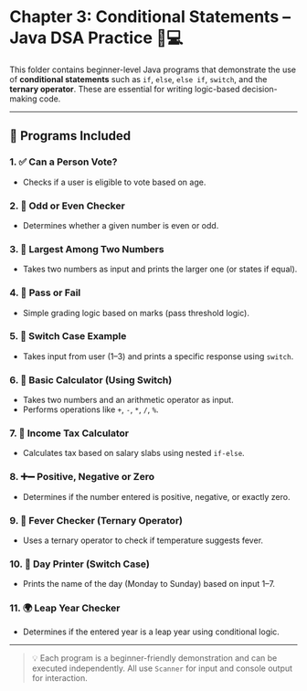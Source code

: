 # Chapter 3: Conditional Statements – Java DSA Practice 🧠💻

This folder contains beginner-level Java programs that demonstrate the use of **conditional statements** such as `if`, `else`, `else if`, `switch`, and the **ternary operator**. These are essential for writing logic-based decision-making code.

---

## 📂 Programs Included

### 1. ✅ Can a Person Vote?
- Checks if a user is eligible to vote based on age.

### 2. 🔢 Odd or Even Checker
- Determines whether a given number is even or odd.

### 3. 🔼 Largest Among Two Numbers
- Takes two numbers as input and prints the larger one (or states if equal).

### 4. 🎯 Pass or Fail
- Simple grading logic based on marks (pass threshold logic).

### 5. 🔘 Switch Case Example
- Takes input from user (1–3) and prints a specific response using `switch`.

### 6. 🧮 Basic Calculator (Using Switch)
- Takes two numbers and an arithmetic operator as input.
- Performs operations like `+`, `-`, `*`, `/`, `%`.

### 7. 💸 Income Tax Calculator
- Calculates tax based on salary slabs using nested `if-else`.

### 8. ➕➖ Positive, Negative or Zero
- Determines if the number entered is positive, negative, or exactly zero.

### 9. 🤒 Fever Checker (Ternary Operator)
- Uses a ternary operator to check if temperature suggests fever.

### 10. 📅 Day Printer (Switch Case)
- Prints the name of the day (Monday to Sunday) based on input 1–7.

### 11. 🌍 Leap Year Checker
- Determines if the entered year is a leap year using conditional logic.

---

> 💡 Each program is a beginner-friendly demonstration and can be executed independently.
> All use `Scanner` for input and console output for interaction.